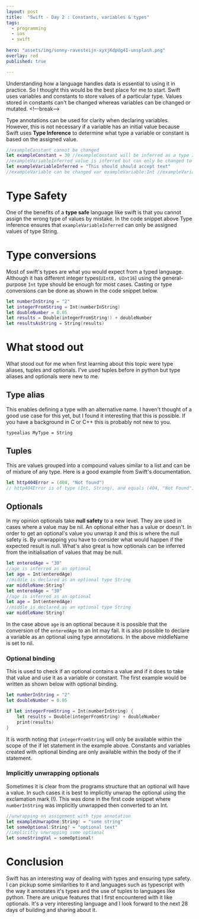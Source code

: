 ```yaml
---
layout: post
title:  "Swift - Day 2 : Constants, variables & types"
tags:
  - programming
  - ios
  - swift
  
hero: "assets/img/sonny-ravesteijn-xyxjKdpUg4I-unsplash.png"
overlay: red
published: true

---
```

Understanding how a language handles data is essential to using it in practice. So I thought this would be the best place for me to start. Swift uses variables and constants to store values of a particular type. Values stored in constants can't be changed whereas variables can be changed or mutated.
<!–-break-–>

Type annotations can be used for clarity when declaring variables. However, this is not necessary if a variable has an initial value because Swift uses **Type Inference** to determine what type a variable or constant is based on the assigned value.
```swift
//exampleConstant cannot be changed
let exampleConstant = 30 //exampleConstant will be inferred as a type Integer
//exampleVariableInferred value is inferred but can only be changed to inferred type
let exampleVariableInferred = "This should should accept text"
//exampleVariable can be changed var exampleVariable:Int //exampleVariable is annotated as an Integer and will only store this type
````
# Type Safety

One of the benefits of a **type safe** language  like swift is that you cannot assign the wrong type of values by mistake. In the code snippet above Type inference ensures that `exampleVariableInferred` can only be assigned values of type String.

# Type conversions

Most of swift's types are what you would expect from a typed language. Although it has different integer types(`UInt8, UInt16`) using the general-purpose `Int` type should be enough for most cases. Casting or type conversions can be done as shown in the code snippet below.

``` swift
let numberInString = "2"
let integerFromString = Int(numberInString)
let doubleNumber = 0.05
let results = Double(integerFromString!) + doubleNumber
let resultsAsString = String(results)
```
# What stood out

What stood out for me when first learning about this topic were type aliases, tuples and optionals. I've used tuples before in python but type aliases and optionals were new to me.

## Type alias

This enables defining a type with an alternative name. I haven't thought of a good use case for this yet, but I found it interesting that this is possible. If you have a background in C or C++ this is probably not new to you.

`typealias MyType = String`

## Tuples

This are values grouped into a compound values similar to a list and can be of mixture of any type. Here is a good example from Swift's documentation.

``` swift
let http404Error = (404, "Not found")
// http404Error is of type (Int, String), and equals (404, "Not Found")
```
## Optionals

In my opinion optionals take **null safety** to a new level. They are used in cases where a value may be nil. An optional either has a value or doesn't. In  order to get an optional's value you unwrap it and this is where the null safety is. By unwrapping you have to consider what would happen if the expected result is null. What's also great is how optionals can be inferred from the initialisation of values that may be null.

``` swift
let enteredAge = "30"
//age is inferred as an optional
let age = Int(enteredAge)
//middle is declared as an optional type String
var middleName:String?
let enteredAge = "30"
//age is inferred as an optional
let age = Int(enteredAge)
//middle is declared as an optional type String
var middleName:String?
```
In the case above `age` is an optional because it is possible that the conversion of the `enteredAge` to an Int may fail. It is also possible to declare a variable as an optional using type annotations. In the above middleName is set to nil.

### Optional binding

This is used to check if an optional contains a value and if it does to take that value and use it as a variable or constant. The first example would be written as shown below with optional binding.

``` swift
let numberInString = "2"
let doubleNumber = 0.05

if let integerFromString = Int(numberInString) {
    let results = Double(integerFromString) + doubleNumber
    print(results)
}
```
It is worth noting that `integerFromString` will only be available within the scope of the if let statement in the example above. Constants and variables created with optional binding are only available within the body of the if statement.

### Implicitly unwrapping optionals

Sometimes it is clear from the programs structure that an optional will have a value. In such cases it is best to implicitly unwrap the optional using the exclamation mark (!). This was  done in the first code snippet where `numberInString` was implicitly unwrapped then converted to an Int.

``` swift 
//unwrapping on assignment with type annotation
let exampleUnwrapOne:String! = "some string"
let someOptional:String? = "optional text"
//implicitly unwrapping some optional
let someStringVal = someOptional!
```
# Conclusion

Swift has an interesting way of dealing with types and ensuring type safety. I can pickup some similarities to it and languages such as typescript with the way it annotates it's types and the use of tuples to languages like python. There are unique features that I first encountered with it like optionals. It's a very interesting language and I look forward to the next 28 days of building and sharing about it.